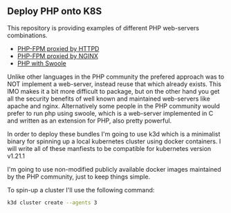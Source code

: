 ## Deploy PHP onto K8S

This repository is providing examples of different PHP web-servers combinations.

* [PHP-FPM proxied by HTTPD](php-httpd#README.md)
* [PHP-FPM proxied by NGINX](php-nginx#README.md)
* [PHP with Swoole](php-swoole#README.md)

Unlike other languages in the PHP community the prefered approach was to NOT implement a web-server, instead reuse that which already exists. This IMO makes it a bit more difficult to package, but on the other hand you get all the security benefits of well known and maintained web-servers like apache and nginx. Alternatively some people in the PHP community would prefer to run php using swoole, which is a web-server implemented in C and written as an extension for PHP, also pretty powerful.

In order to deploy these bundles I'm going to use k3d which is a minimalist binary for spinning up a local kubernetes cluster using docker containers.
I will write all of these manfiests to be compatible for kubernetes version v1.21.1

I'm going to use non-modified publicly available docker images maintained by the PHP community, just to keep things simple.


To spin-up a cluster I'll use the following command:
```sh
k3d cluster create --agents 3
```
